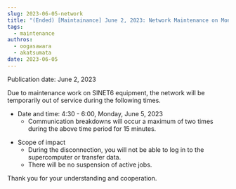 ```yaml
---
slug: 2023-06-05-network
title: "(Ended) [Maintainance] June 2, 2023: Network Maintenance on Monday, June 5, 2023"
tags:
  - maintenance
authros:
  - oogasawara
  - akatsumata
date: 2023-06-05
---
```


Publication date: June 2, 2023

Due to maintenance work on SINET6 equipment, the network will be temporarily out of service during the following times.

<ul>
    <li>Date and time: 4:30 - 6:00, Monday, June 5, 2023
      <ul>
      <li>Communication breakdowns will occur a maximum of two times during the above time period for 15 minutes.</li>
      </ul>
    </li>
</ul>

<ul>
    <li>Scope of impact
        <ul>
        <li>During the disconnection, you will not be able to log in to the supercomputer or transfer data.</li>
        <li>There will be no suspension of active jobs.</li>
        </ul>
    </li>
</ul>

Thank you for your understanding and cooperation.

